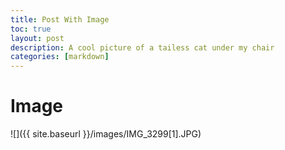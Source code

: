 ```yaml
---
title: Post With Image
toc: true
layout: post
description: A cool picture of a tailess cat under my chair
categories: [markdown]
---
```

# Image


![]({{ site.baseurl }}/images/IMG_3299[1].JPG)